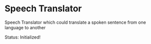 Speech Translator
==================

Speech Translator which could translate a spoken sentence from one language to another


Status: Initialized!

